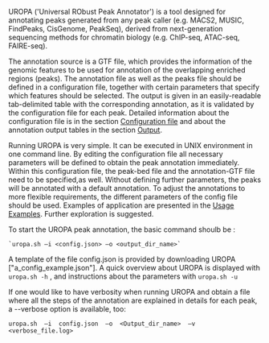 UROPA ('Universal RObust Peak Annotator') is a tool designed for annotating peaks generated from any peak caller (e.g. MACS2, MUSIC, FindPeaks, CisGenome, PeakSeq), derived from next-generation sequencing methods for chromatin biology (e.g.  ChIP-seq, ATAC-seq, FAIRE-seq). 

The annotation source is a GTF file, which provides the information of the genomic features to be used for annotation of the overlapping enriched regions (peaks). 
The annotation file as well as the peaks file should be defined in a configuration file, together with certain parameters that specify which features should be selected. 
The output is given in an easily-readable tab-delimited table with the corresponding annotation, as it is validated by the configuration file for each peak. 
Detailed information about the configuration file is in the section [Configuration file](http://uropa.readthedocs.io/en/latest/config/) and about the annotation output tables in the section [Output](http://uropa.readthedocs.io/en/latest/output/). 

Running UROPA is very simple. It can be executed in UNIX environment in one command line. 
By editing the configuration file all necessary parameters will be defined to obtain the peak annotation immediately. Within this configuration file, the peak-bed file and the annotation-GTF file need to be specified,as well.
Without defining further parameters, the peaks will be annotated with a default annotation. To adjust the annotations to more flexible requirements, the different parameters of the config file should be used. 
Examples of application are presented in the [Usage Examples](http://uropa.readthedocs.io/en/latest/uropa-example/). Further exploration is suggested.

To start the UROPA peak annotation, the basic command shoulb be :


	`uropa.sh –i <config.json> –o <output_dir_name>` 


A template of the file config.json is provided by downloading UROPA ["a_config_example.json"]. A quick overview about UROPA is displayed with  `uropa.sh -h` , 
and instructions about the parameters with  `uropa.sh -u`

If one would like to have verbosity when running UROPA and obtain a file where all the steps of the annotation are explained in details for each peak, a --verbose option is available, too:      

	uropa.sh  –i  config.json  –o  <Output_dir_name>  –v  <verbose_file.log>